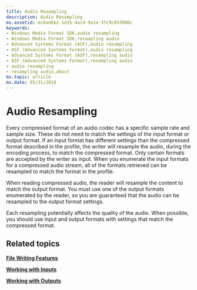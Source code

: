 ```yaml
---
title: Audio Resampling
description: Audio Resampling
ms.assetid: ec6ad6b2-1d35-4ac4-9a1e-3fc9c053000c
keywords:
- Windows Media Format SDK,audio resampling
- Windows Media Format SDK,resampling audio
- Advanced Systems Format (ASF),audio resampling
- ASF (Advanced Systems Format),audio resampling
- Advanced Systems Format (ASF),resampling audio
- ASF (Advanced Systems Format),resampling audio
- audio resampling
- resampling audio,about
ms.topic: article
ms.date: 05/31/2018
---
```


# Audio Resampling

Every compressed format of an audio codec has a specific sample rate and sample size. These do not need to match the settings of the input format or output format. If an input format has different settings than the compressed format described in the profile, the writer will resample the audio, during the encoding process, to match the compressed format. Only certain formats are accepted by the writer as input. When you enumerate the input formats for a compressed audio stream, all of the formats retrieved can be resampled to match the format in the profile.

When reading compressed audio, the reader will resample the content to match the output format. You must use one of the output formats enumerated by the reader, so you are guaranteed that the audio can be resampled to the output format settings.

Each resampling potentially affects the quality of the audio. When possible, you should use input and output formats with settings that match the compressed format.

## Related topics

<dl> <dt>

[**File Writing Features**](file-writing-features.md)
</dt> <dt>

[**Working with Inputs**](working-with-inputs.md)
</dt> <dt>

[**Working with Outputs**](working-with-outputs.md)
</dt> </dl>

 

 




